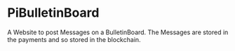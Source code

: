 # PiBulletinBoard

A Website to post Messages on a BulletinBoard. The Messages are stored in the payments and so stored in the blockchain.
